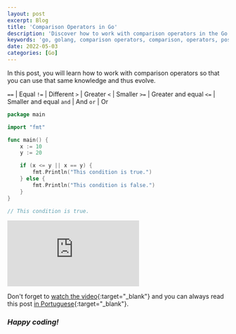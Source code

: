 ```yaml
---
layout: post
excerpt: Blog
title: 'Comparison Operators in Go'
description: 'Discover how to work with comparison operators in the Go programming language. Get answers to your questions with the theory and examples presented.'
keywords: 'go, golang, comparison operators, comparison, operators, post'
date: 2022-05-03
categories: [Go]
---
```


In this post, you will learn how to work with comparison operators so that you can use that same knowledge and thus evolve.

`==` | Equal
`!=` | Different
`>` | Greater
`<` | Smaller
`>=` | Greater and equal
`<=` | Smaller and equal
`and` | And
`or` | Or

```go
package main

import "fmt"

func main() {
	x := 10
	y := 20

	if (x <= y || x == y) {
		fmt.Println("This condition is true.")
	} else {
		fmt.Println("This condition is false.")
	}
}

// This condition is true.
```

<div class="video-container">
  <iframe src="https://www.youtube.com/embed/dvCuGh0SGv8" frameborder="0" allowfullscreen></iframe>
</div>

Don't forget to [watch the video](https://youtu.be/dvCuGh0SGv8){:target="\_blank"} and you can always read this post [in Portuguese](https://caffeinealgorithm.com/blog/20220503/operadores-de-comparacao-em-go/){:target="\_blank"}.

### _Happy coding!_
